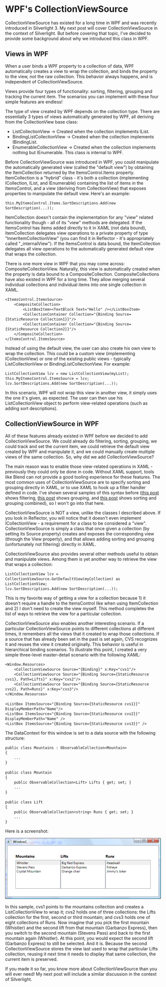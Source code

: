 # WPF's CollectionViewSource

CollectionViewSource has existed for a long time in WPF and was recently introduced in Silverlight 3. My next post will cover CollectionViewSource in the context of Silverlight. But before covering that topic, I've decided to provide some background about why we introduced this class in WPF.

## Views in WPF

When a user binds a WPF property to a collection of data, WPF automatically creates a view to wrap the collection, and binds the property to the view, not the raw collection. This behavior always happens, and is independent of CollectionViewSource. 

Views provide four types of functionality: sorting, filtering, grouping and tracking the current item. The scenarios you can implement with these four simple features are endless!

The type of view created by WPF depends on the collection type. There are essentially 3 types of views automatically generated by WPF, all deriving from the CollectionView base class:

- ListCollectionView -> Created when the collection implements IList.
- BindingListCollectionView -> Created when the collection implements IBindingList.
- EnumerableCollectionView -> Created when the collection implements nothing but IEnumerable. This class is internal to WPF.

Before CollectionViewSource was introduced in WPF, you could manipulate the automatically generated view (called the "default view") by obtaining the ItemCollection returned by the ItemsControl.Items property. ItemCollection is a "hybrid" class - it's both a collection (implementing ICollection, IList, and IEnumerable) containing the list of items in the ItemsControl, and a view (deriving from CollectionView) that exposes properties to manipulate the default view. Here's an example:

	this.MyItemsControl.Items.SortDescriptions.Add(new SortDescription(...));

ItemCollection doesn't contain the implementation for any "view" related functionality though - all of its "view" methods are delegated. If the ItemsControl has items added directly to it in XAML (not data bound), ItemCollection delegates view operations to a private property of type "InnerItemCollectionView" (you can find it in Reflector - it's appropriately called "_internalView"). If the ItemsControl is data bound, the ItemCollection delegates all view operations to the automatically generated default view that wraps the collection.

There is one more view in WPF that you may come across: CompositeCollectionView. Naturally, this view is automatically created when the property is data bound to a CompositeCollection. CompositeCollections have also existed in WPF for a long time. They allow merging several individual collections and individual items into one single collection in XAML.

	<ItemsControl.ItemsSource>
		<CompositeCollection>
			<ListBoxItem><TextBlock Text="Hello" /></ListBoxItem>
			<CollectionContainer Collection="{Binding Source={StaticResource Collection1}}"/>
			<CollectionContainer Collection="{Binding Source={StaticResource Collection2}}"/>
		</CompositeCollection>
	</ItemsControl.ItemsSource>

Instead of using the default view, the user can also create his own view to wrap the collection. This could be a custom view (implementing ICollectionView) or one of the existing public views - typically ListCollectionView or BindingListCollectionView. For example:

	ListCollectionView lcv = new ListCollectionView(myList);
	this.MyItemsControl.ItemsSource = lcv;
	lcv.SortDescriptions.Add(new SortDescription(...));

In this scenario, WPF will not wrap this view in another view, it simply uses the one it's given, as expected. The user can then use his ListCollectionView object to perform view-related operations (such as adding sort descriptions).

## CollectionViewSource in WPF

All of these features already existed in WPF before we decided to add CollectionViewSource. We could already do filtering, sorting, grouping, we could track and set the current item, we could retrieve the default view created by WPF and manipulate it, and we could manually create multiple views of the same collection. So, why did we add CollectionViewSource?

The main reason was to enable those view-related operations in XAML - previously they could only be done in code. Without XAML support, tools like Blend can not provide a good tooling experience for these features. The most common uses of CollectionViewSource are to specify sorting and grouping directly in XAML, or to use XAML to hook up a filter handler defined in code. I've shown several samples of this syntax before (<a href="http://www.zagstudio.com/blog/454">this post</a> shows filtering, <a href="http://www.zagstudio.com/blog/367">this post</a> shows grouping, and <a href="http://www.zagstudio.com/blog/362">this post</a> shows sorting and grouping combined), so I won't go into that here.

CollectionViewSource is NOT a view, unlike the classes I described above. If you look in Reflector, you will notice that it doesn't even implement ICollectionView - a requirement for a class to be considered a "view". CollectionViewSource is simply a class that once given a collection (by setting its Source property) creates and exposes the corresponding view (through the View property), and that allows adding sorting and grouping (unfortunately not filtering) directly in XAML. 

CollectionViewSource also provides several other methods useful to obtain and manipulate views. Among them is yet another way to retrieve the view that wraps a collection:

	ListCollectionView lcv = CollectionViewSource.GetDefaultView(myCollection) as ListCollectionView;
	lcv.SortDescriptions.Add(new SortDescription(...));

This is my favorite way of getting a view for a collection because 1) it doesn't require a handle to the ItemsControl like when using ItemCollection and 2) I don't need to create the view myself. This method completes the list of ways to retrieve the view for a particular collection.

 CollectionViewSource also enables another interesting scenario. If a particular CollectionViewSource points to different collections at different times, it remembers all the views that it created to wrap those collections. If a source that has already been set in the past is set again, CVS recognizes it and reuses the view it created originally. This behavior is useful in hierarchical binding scenarios. To illustrate this point, I created a very simple three-level master-detail scenario with the following XAML:

	<Window.Resources>
		<CollectionViewSource Source="{Binding}" x:Key="cvs1"/>
		<CollectionViewSource Source="{Binding Source={StaticResource cvs1}, Path=Lifts}" x:Key="cvs2"/>
		<CollectionViewSource Source="{Binding Source={StaticResource cvs2}, Path=Runs}" x:Key="cvs3"/>
	</Window.Resources>
    
	<ListBox ItemsSource="{Binding Source={StaticResource cvs1}}" DisplayMemberPath="Name"/>
	<ListBox ItemsSource="{Binding Source={StaticResource cvs2}}" DisplayMemberPath="Name" />
	<ListBox ItemsSource="{Binding Source={StaticResource cvs3}}" />

The DataContext for this window is set to a data source with the following structure:

	public class Mountains : ObservableCollection<Mountain>
	{
		...
	}
	
	public class Mountain
	{
		public ObservableCollection<Lift> Lifts { get; set; }
		...
	}
	
	public class Lift
	{
		public ObservableCollection<string> Runs { get; set; }
		...
	}

Here is a screenshot:

<img src="Images/WPFCollectionViewSource.png" class="postImage" />

In this sample, cvs1 points to the mountains collection and creates a ListCollectionView to wrap it; cvs2 holds one of three collections: the Lifts collection for the first, second or third mountain; and cvs3 holds one of eight collections of Runs. Now imagine that you pick the first mountain (Whistler) and the second lift from that mountain (Garbanzo Express), then you switch to the second mountain (Stevens Pass) and back to the first mountain again (Whistler). At this point, you would expect the second lift (Garbanzo Express) to still be selected. And it is. Because the second CollectionViewSource stores the view last used to wrap that particular Lifts collection, reusing it next time it needs to display that same collection, the current item is preserved. 

If you made it so far, you know more about CollectionViewSource than you will ever need! My next post will include a similar discussion in the context of Silverlight.
